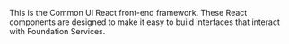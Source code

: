This is the Common UI React front-end framework. These React components are designed to make it easy to build interfaces that interact with Foundation Services. 